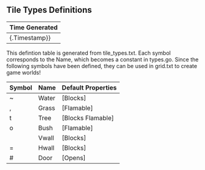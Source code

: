 
Tile Types Definitions
----------------------------------------------------------------------
 
Time Generated |
-|
{.Timestamp}} |

This defintion table is generated from tile_types.txt.  Each symbol
corresponds to the Name, which becomes a constant in types.go.  Since
the following symbols have been defined, they can be used in grid.txt
to create game worlds!
 
Symbol | Name | Default Properties
-------|------|---------------------
~ | Water | [Blocks]
, | Grass | [Flamable]
t | Tree | [Blocks Flamable]
o | Bush | [Flamable]
| | Vwall | [Blocks]
= | Hwall | [Blocks]
# | Door | [Opens]


